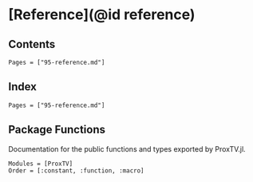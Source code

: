 # [Reference](@id reference)

## Contents

```@contents
Pages = ["95-reference.md"]
```

## Index

```@index
Pages = ["95-reference.md"]
```

## Package Functions

Documentation for the public functions and types exported by ProxTV.jl.

```@autodocs
Modules = [ProxTV]
Order = [:constant, :function, :macro]
```

<!-- ## Internal Functions

This section contains documentation for internal functions not typically used directly by users.

```@autodocs
Modules = [ProxTV]
Public = false
``` -->
